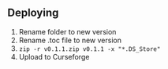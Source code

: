 ## Deploying

1. Rename folder to new version
2. Rename .toc file to new version
3. ```zip -r v0.1.1.zip v0.1.1 -x "*.DS_Store"```
4. Upload to Curseforge
